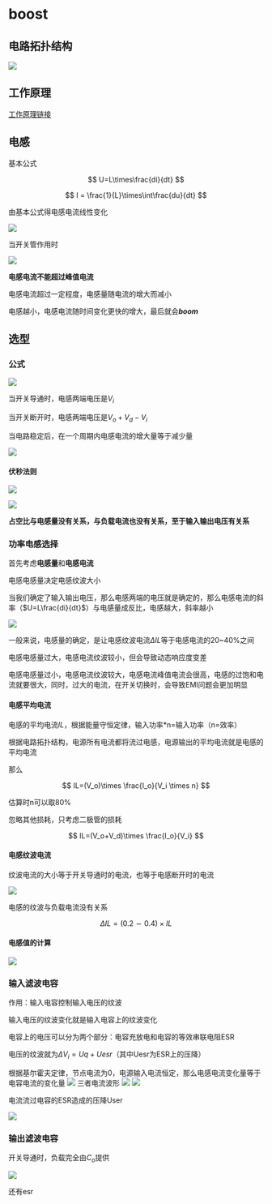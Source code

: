 # boost

## 电路拓扑结构

![](2022-10-02-10-29-03.png)

## 工作原理

[工作原理链接](https://t.im/12w2m)

## 电感

基本公式

$$
U=L\times\frac{di}{dt}
$$

$$
I = \frac{1}{L}\times\int\frac{du}{dt}
$$



由基本公式得电感电流线性变化

![](2022-10-02-10-38-44.png)

当开关管作用时

![](2022-10-02-10-40-05.png)

**电感电流不能超过峰值电流**

电感电流超过一定程度，电感量随电流的增大而减小

电感越小，电感电流随时间变化更快的增大，最后就会***boom***

## 选型

### 公式

![](2022-10-02-10-48-36.png)

当开关导通时，电感两端电压是$V_i$

当开关断开时，电感两端电压是$V_o+V_d - V_i$

当电路稳定后，在一个周期内电感电流的增大量等于减少量

![](2022-10-02-10-53-22.png)

#### 伏秒法则

![](2022-10-02-10-54-17.png)

![](2022-10-02-10-54-40.png)

**占空比与电感量没有关系，与负载电流也没有关系，至于输入输出电压有关系**

### 功率电感选择

首先考虑**电感量**和**电感电流**

电感电感量决定电感纹波大小

当我们确定了输入输出电压，那么电感两端的电压就是确定的，那么电感电流的斜率（$U=L\frac{di}{dt}$）与电感量成反比，电感越大，斜率越小

![](2022-10-02-11-01-45.png)

一般来说，电感量的确定，是让电感纹波电流$\Delta IL$等于电感电流的20~40%之间

电感电感量过大，电感电流纹波较小，但会导致动态响应度变差

电感电感量过小，电感电流纹波较大，电感电流峰值电流会很高，电感的过饱和电流就要很大，同时，过大的电流，在开关切换时，会导致EMI问题会更加明显


#### 电感平均电流
电感的平均电流$IL$，根据能量守恒定律，输入功率*n=输入功率（n=效率）

根据电路拓扑结构，电源所有电流都将流过电感，电源输出的平均电流就是电感的平均电流

那么

$$
IL=(V_o)\times \frac{I_o}{V_i \times n}
$$

估算时n可以取80%

忽略其他损耗，只考虑二极管的损耗

$$
IL=(V_o+V_d)\times \frac{I_o}{V_i}
$$

#### 电感纹波电流

纹波电流的大小等于开关导通时的电流，也等于电感断开时的电流

![](2022-10-02-11-24-15.png)

电感的纹波与负载电流没有关系

$$
\Delta IL=(0.2\sim 0.4)\times IL
$$

#### 电感值的计算

![](2022-10-02-11-28-03.png)

### 输入滤波电容

作用：输入电容控制输入电压的纹波

输入电压的纹波变化就是输入电容上的纹波变化

电容上的电压可以分为两个部分：电容充放电和电容的等效串联电阻ESR

电压的纹波就为$\Delta V_i=Uq+Uesr$（其中Uesr为ESR上的压降）

根据基尔霍夫定律，节点电流为0，电源输入电流恒定，那么电感电流变化量等于电容电流的变化量
![](2022-10-03-15-35-35.png)
三者电流波形
![](2022-10-03-15-36-13.png)
![](2022-10-03-15-38-48.png)

电流流过电容的ESR造成的压降User

![](2022-10-03-15-39-58.png)

### 输出滤波电容

开关导通时，负载完全由$C_o$提供

![](2022-10-03-15-43-01.png)

还有esr
